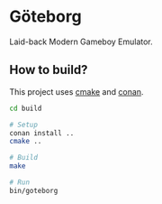 # Göteborg

Laid-back Modern Gameboy Emulator.

## How to build?

This project uses [cmake](http://www.cmake.org/) and [conan](https://conan.io/).

```sh
cd build

# Setup
conan install ..
cmake ..

# Build
make

# Run
bin/goteborg
```


